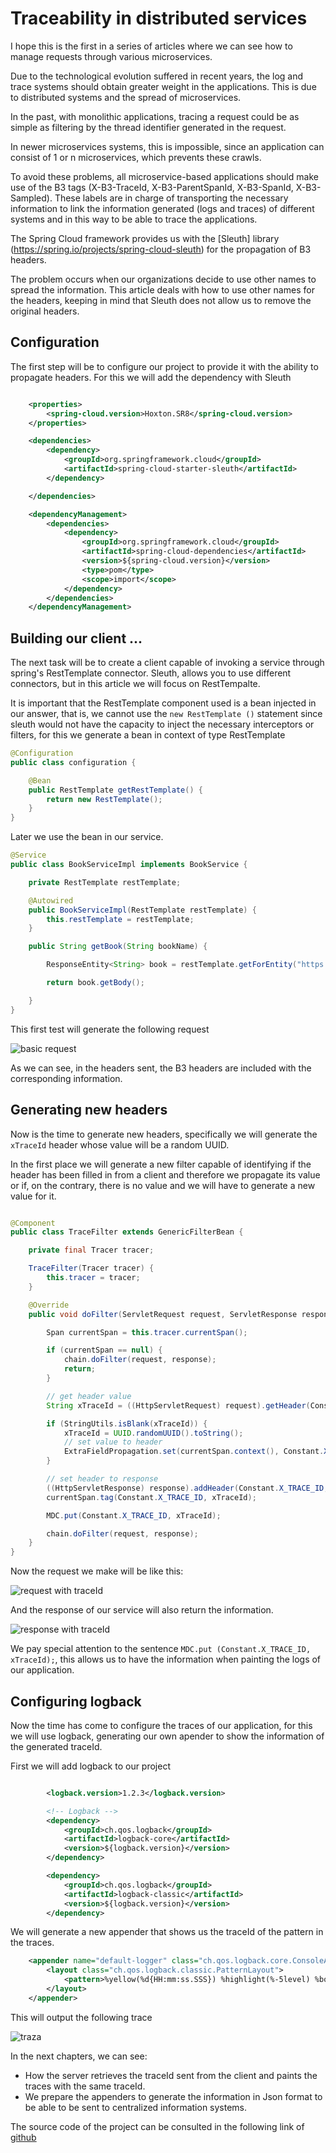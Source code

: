 # Traceability in distributed services

I hope this is the first in a series of articles where we can see how to manage requests through various microservices.

Due to the technological evolution suffered in recent years, the log and trace systems should obtain greater weight in the applications. This is due to distributed systems and the spread of microservices.

In the past, with monolithic applications, tracing a request could be as simple as filtering by the thread identifier generated in the request.

In newer microservices systems, this is impossible, since an application can consist of 1 or n microservices, which prevents these crawls.

To avoid these problems, all microservice-based applications should make use of the B3 tags (X-B3-TraceId, X-B3-ParentSpanId, X-B3-SpanId, X-B3-Sampled). These labels are in charge of transporting the necessary information to link the information generated (logs and traces) of different systems and in this way to be able to trace the applications.

The Spring Cloud framework provides us with the [Sleuth] library (https://spring.io/projects/spring-cloud-sleuth) for the propagation of B3 headers.

The problem occurs when our organizations decide to use other names to spread the information. This article deals with how to use other names for the headers, keeping in mind that Sleuth does not allow us to remove the original headers.

## Configuration

The first step will be to configure our project to provide it with the ability to propagate headers. For this we will add the dependency with Sleuth

```xml

    <properties>
		<spring-cloud.version>Hoxton.SR8</spring-cloud.version>
	</properties>

	<dependencies>
		<dependency>
			<groupId>org.springframework.cloud</groupId>
			<artifactId>spring-cloud-starter-sleuth</artifactId>
		</dependency>

	</dependencies>

	<dependencyManagement>
		<dependencies>
			<dependency>
				<groupId>org.springframework.cloud</groupId>
				<artifactId>spring-cloud-dependencies</artifactId>
				<version>${spring-cloud.version}</version>
				<type>pom</type>
				<scope>import</scope>
			</dependency>
		</dependencies>
	</dependencyManagement>

```

## Building our client ...

The next task will be to create a client capable of invoking a service through spring's RestTemplate connector. Sleuth, allows you to use different connectors, but in this article we will focus on RestTempalte.

It is important that the RestTemplate component used is a bean injected in our answer, that is, we cannot use the `new RestTemplate ()` statement since sleuth would not have the capacity to inject the necessary interceptors or filters, for this we generate a bean in context of type RestTemplate

```java
@Configuration
public class configuration {

    @Bean
    public RestTemplate getRestTemplate() {
        return new RestTemplate();
    }
}
```

Later we use the bean in our service.

```java
@Service
public class BookServiceImpl implements BookService {

    private RestTemplate restTemplate;

    @Autowired
    public BookServiceImpl(RestTemplate restTemplate) {
        this.restTemplate = restTemplate;
    }

    public String getBook(String bookName) {

        ResponseEntity<String> book = restTemplate.getForEntity("https://webhook.site/1f66b8f8-d524-4a61-9ef9-b481b3cd53da", String.class);

        return book.getBody();

    }
}
```

This first test will generate the following request

![basic request](_assets/basic_request.png)

As we can see, in the headers sent, the B3 headers are included with the corresponding information.

## Generating new headers

Now is the time to generate new headers, specifically we will generate the `xTraceId` header whose value will be a random UUID.

In the first place we will generate a new filter capable of identifying if the header has been filled in from a client and therefore we propagate its value or if, on the contrary, there is no value and we will have to generate a new value for it.

```java

@Component
public class TraceFilter extends GenericFilterBean {

    private final Tracer tracer;

    TraceFilter(Tracer tracer) {
        this.tracer = tracer;
    }

    @Override
    public void doFilter(ServletRequest request, ServletResponse response, FilterChain chain) throws IOException, ServletException {

        Span currentSpan = this.tracer.currentSpan();

        if (currentSpan == null) {
            chain.doFilter(request, response);
            return;
        }

        // get header value
        String xTraceId = ((HttpServletRequest) request).getHeader(Constant.X_TRACE_ID);

        if (StringUtils.isBlank(xTraceId)) {
            xTraceId = UUID.randomUUID().toString();
            // set value to header
            ExtraFieldPropagation.set(currentSpan.context(), Constant.X_TRACE_ID, xTraceId);
        }

        // set header to response
        ((HttpServletResponse) response).addHeader(Constant.X_TRACE_ID, xTraceId);
        currentSpan.tag(Constant.X_TRACE_ID, xTraceId);

		MDC.put(Constant.X_TRACE_ID, xTraceId);

        chain.doFilter(request, response);
    }
}
```

Now the request we make will be like this:

![request with traceId](_assets/requestWithTraceId.png)

And the response of our service will also return the information.

![response with traceId](_assets/responseWithTraceId.png)

We pay special attention to the sentence `MDC.put (Constant.X_TRACE_ID, xTraceId);`, this allows us to have the information when painting the logs of our application.

## Configuring logback

Now the time has come to configure the traces of our application, for this we will use logback, generating our own apender to show the information of the generated traceId.

First we will add logback to our project

```xml

		<logback.version>1.2.3</logback.version>

		<!-- Logback -->
		<dependency>
			<groupId>ch.qos.logback</groupId>
			<artifactId>logback-core</artifactId>
			<version>${logback.version}</version>
		</dependency>

		<dependency>
			<groupId>ch.qos.logback</groupId>
			<artifactId>logback-classic</artifactId>
			<version>${logback.version}</version>
		</dependency>
```

We will generate a new appender that shows us the traceId of the pattern in the traces.

```xml
	<appender name="default-logger" class="ch.qos.logback.core.ConsoleAppender">
        <layout class="ch.qos.logback.classic.PatternLayout">
            <pattern>%yellow(%d{HH:mm:ss.SSS}) %highlight(%-5level) %boldGreen(%logger{40}) - TraceId: %X{xTraceId:-} - %msg%n</pattern>
        </layout>
    </appender>
```

This will output the following trace

![traza](_assets/traza.png)

In the next chapters, we can see:

- How the server retrieves the traceId sent from the client and paints the traces with the same traceId.
- We prepare the appenders to generate the information in Json format to be able to be sent to centralized information systems.

The source code of the project can be consulted in the following link of [github](https://github.com/jichu20/logs-training/tree/develop/logger-client)
